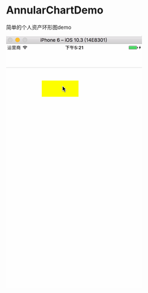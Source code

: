 # AnnularChartDemo
简单的个人资产环形图demo

![image](https://github.com/xiaogehenjimo/AnnularChartDemo/blob/master/AnnularDemo/231222.gif)
